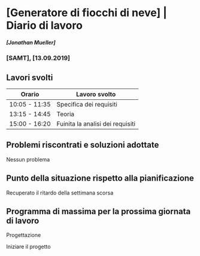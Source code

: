 # [Generatore di fiocchi di neve] | Diario di lavoro
##### [Jonathan Mueller]
### [SAMT], [13.09.2019]

## Lavori svolti


|Orario        |Lavoro svolto                 |
|--------------|------------------------------|
|10:05 - 11:35 |Specifica dei requisiti       |
|13:15 - 14:45 |Teoria                        |
|15:00 - 16:20 |Fuinita la analisi dei requisiti |

##  Problemi riscontrati e soluzioni adottate

Nessun problema

##  Punto della situazione rispetto alla pianificazione

Recuperato il ritardo della settimana scorsa

## Programma di massima per la prossima giornata di lavoro

Progettazione

Iniziare il progetto
